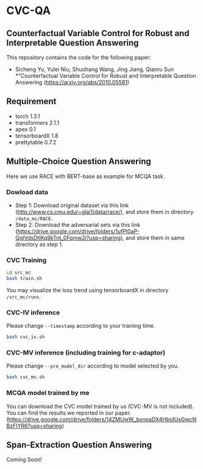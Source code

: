 # CVC-QA

## Counterfactual Variable Control for Robust and Interpretable Question Answering
This repository contains the code for the following paper:
* Sicheng Yu, Yulei Niu, Shuohang Wang, Jing Jiang, Qianru Sun *"Counterfactual Variable Control for Robust and Interpretable Question Answering (https://arxiv.org/abs/2010.05581)

## Requirement
* torch 1.3.1
* transformers 2.1.1
* apex 0.1
* tensorboardX 1.8
* prettytable 0.7.2

## Multiple-Choice Question Answering
Here we use RACE with BERT-base as example for MCQA task.

### Dowload data
- Step 1: Download original dataset via this link (http://www.cs.cmu.edu/~glai1/data/race/), and store them in directory `/data_mc/RACE`.
- Step 2: Download the adversarial sets via this link (https://drive.google.com/drive/folders/1ufPl0aP-QglVdsDtlKq9kTnt_0Fqmw2i?usp=sharing), and store them in same directory as step 1.

### CVC Training
```sh
cd src_mc
bash train.sh
```
You may visualize the loss trend using tensorboardX in directory `/src_mc/runs`.

### CVC-IV inference
Please change `--timestamp` according to your training time.
```sh
bash cvc_iv.sh
```

### CVC-MV inference (including training for c-adaptor)
Please change `--pre_model_dir` according to model selected by you.
```sh
bash cvc_mv.sh
```
### MCQA model trained by me
You can download the CVC model trained by us (CVC-MV is not included). You can find the results we reported in our paper. (https://drive.google.com/drive/folders/14ZMUwW_bxnpaDX4HbjdUxGwcNBzFIYR6?usp=sharing) 

## Span-Extraction Question Answering
Coming Soon!
